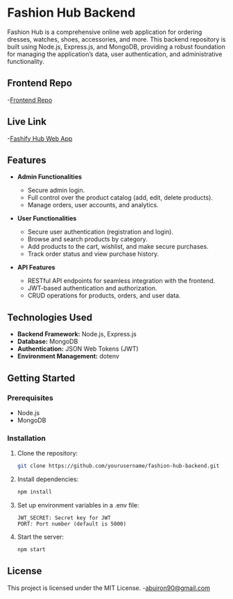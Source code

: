# Fashion Hub Backend

Fashion Hub is a comprehensive online web application for ordering dresses, watches, shoes, accessories, and more. This backend repository is built using Node.js, Express.js, and MongoDB, providing a robust foundation for managing the application’s data, user authentication, and administrative functionality.

## Frontend Repo
 -[Frontend Repo](https://github.com/abuiron/fashifyhub-fe)

## Live Link
 -[Fashify Hub Web App](https://fashifyhub.netlify.app)

## Features

- **Admin Functionalities**  
  - Secure admin login.  
  - Full control over the product catalog (add, edit, delete products).  
  - Manage orders, user accounts, and analytics.  

- **User Functionalities**  
  - Secure user authentication (registration and login).  
  - Browse and search products by category.  
  - Add products to the cart, wishlist, and make secure purchases.  
  - Track order status and view purchase history.  

- **API Features**  
  - RESTful API endpoints for seamless integration with the frontend.  
  - JWT-based authentication and authorization.  
  - CRUD operations for products, orders, and user data.  

## Technologies Used

- **Backend Framework:** Node.js, Express.js  
- **Database:** MongoDB  
- **Authentication:** JSON Web Tokens (JWT)  
- **Environment Management:** dotenv  

## Getting Started

### Prerequisites

- Node.js  
- MongoDB  

### Installation

1. Clone the repository:  
   ```bash
   git clone https://github.com/yourusername/fashion-hub-backend.git

2. Install dependencies:

   ```bash
   npm install

3. Set up environment variables in a .env file:

   ```MONGO_URI: MongoDB connection string
   JWT_SECRET: Secret key for JWT
   PORT: Port number (default is 5000)

4. Start the server:

   ```bash
   npm start

## License
This project is licensed under the MIT License.
 -[abuiron90@gmail.com](mailto:abuiron80@gmail.com)